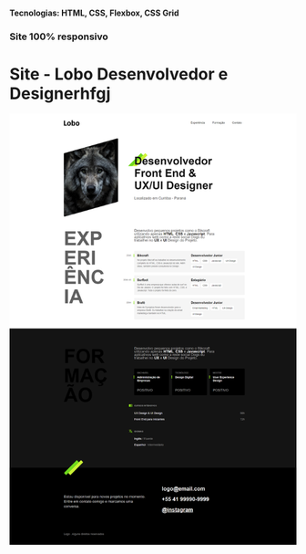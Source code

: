 <h4>Tecnologias: HTML, CSS, Flexbox, CSS Grid</h4>
<h3>Site 100% responsivo</h3>

# Site - Lobo Desenvolvedor e Designerhfgj
<img src="https://github.com/dieegobs/Lobo---Desenvolvedor-e-Designer/blob/main/img/lobo.png?raw=true"/>
